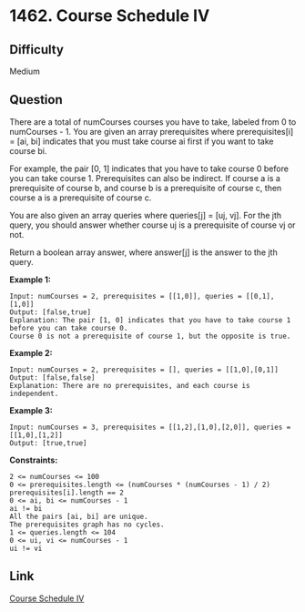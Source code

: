 # 1462. Course Schedule IV

## Difficulty

Medium

## Question

There are a total of numCourses courses you have to take, labeled from 0 to numCourses - 1. You are given an array prerequisites where prerequisites[i] = [ai, bi] indicates that you must take course ai first if you want to take course bi.

For example, the pair [0, 1] indicates that you have to take course 0 before you can take course 1.
Prerequisites can also be indirect. If course a is a prerequisite of course b, and course b is a prerequisite of course c, then course a is a prerequisite of course c.

You are also given an array queries where queries[j] = [uj, vj]. For the jth query, you should answer whether course uj is a prerequisite of course vj or not.

Return a boolean array answer, where answer[j] is the answer to the jth query.

**Example 1:**

    Input: numCourses = 2, prerequisites = [[1,0]], queries = [[0,1],[1,0]]
    Output: [false,true]
    Explanation: The pair [1, 0] indicates that you have to take course 1 before you can take course 0.
    Course 0 is not a prerequisite of course 1, but the opposite is true.

**Example 2:**

    Input: numCourses = 2, prerequisites = [], queries = [[1,0],[0,1]]
    Output: [false,false]
    Explanation: There are no prerequisites, and each course is independent.

**Example 3:**

    Input: numCourses = 3, prerequisites = [[1,2],[1,0],[2,0]], queries = [[1,0],[1,2]]
    Output: [true,true]

**Constraints:**

    2 <= numCourses <= 100
    0 <= prerequisites.length <= (numCourses * (numCourses - 1) / 2)
    prerequisites[i].length == 2
    0 <= ai, bi <= numCourses - 1
    ai != bi
    All the pairs [ai, bi] are unique.
    The prerequisites graph has no cycles.
    1 <= queries.length <= 104
    0 <= ui, vi <= numCourses - 1
    ui != vi

## Link

[Course Schedule IV](https://leetcode.com/problems/course-schedule-iv/)
